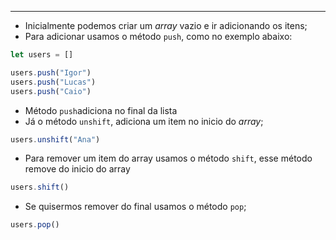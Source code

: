 ___
- Inicialmente podemos criar um *array* vazio e ir adicionando os itens;
- Para adicionar usamos o método `push`, como no exemplo abaixo:
```js
let users = []

users.push("Igor")
users.push("Lucas")
users.push("Caio")
```
- Método `push`adiciona no final da lista
- Já o método `unshift`, adiciona um item no inicio do *array*;
```js
users.unshift("Ana")
```
- Para remover um item do array usamos o método `shift`, esse método remove do inicio do array
```js
users.shift()
```
- Se quisermos remover do final usamos o método `pop`;
```js
users.pop()
```